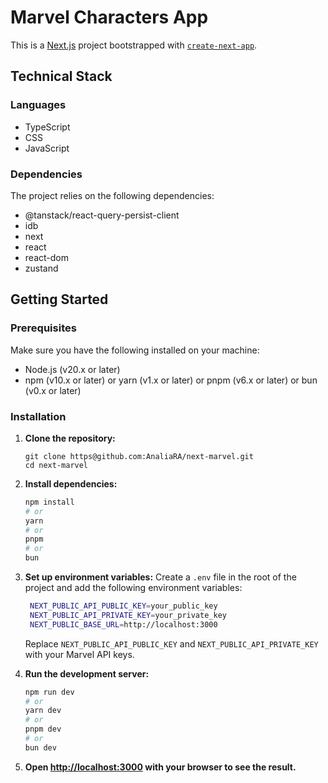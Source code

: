 # Marvel Characters App

This is a [Next.js](https://nextjs.org) project bootstrapped with [`create-next-app`](https://nextjs.org/docs/app/api-reference/cli/create-next-app).

## Technical Stack
### Languages
- TypeScript
- CSS
- JavaScript
### Dependencies
The project relies on the following dependencies:
- @tanstack/react-query-persist-client
- idb
- next
- react
- react-dom
- zustand

## Getting Started
### Prerequisites
Make sure you have the following installed on your machine:
- Node.js (v20.x or later)
- npm (v10.x or later) or yarn (v1.x or later) or pnpm (v6.x or later) or bun (v0.x or later)

### Installation
1. **Clone the repository:**

   ```bashgit 
   git clone https@github.com:AnaliaRA/next-marvel.git
   cd next-marvel

2. **Install dependencies:**

    ```bash
    npm install
    # or
    yarn
    # or
    pnpm
    # or
    bun
    ```
   
3. **Set up environment variables:**
   Create a `.env` file in the root of the project and add the following environment variables:

   ```bash
    NEXT_PUBLIC_API_PUBLIC_KEY=your_public_key
    NEXT_PUBLIC_API_PRIVATE_KEY=your_private_key
    NEXT_PUBLIC_BASE_URL=http://localhost:3000
    ```
   Replace `NEXT_PUBLIC_API_PUBLIC_KEY` and `NEXT_PUBLIC_API_PRIVATE_KEY` with your Marvel API keys.


4. **Run the development server:**

    ```bash
    npm run dev
    # or
    yarn dev
    # or
    pnpm dev
    # or
    bun dev
    ```
   
5. **Open [http://localhost:3000](http://localhost:3000) with your browser to see the result.**

